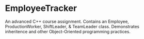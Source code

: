 # EmployeeTracker

An advanced C++ course assignment.
Contains an Employee, ProductionWorker, ShiftLeader, & TeamLeader class.
Demonstrates inheritence and other Object-Oriented programming practices.
